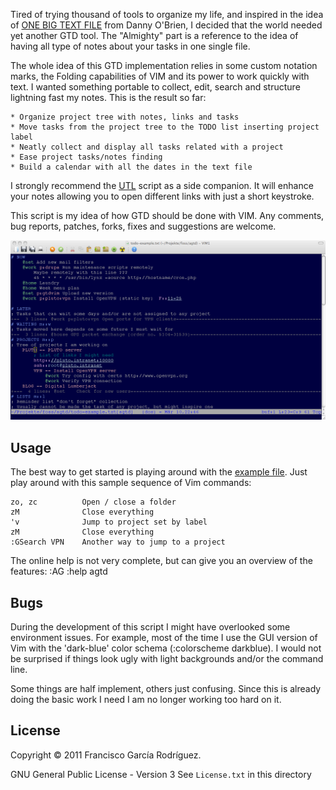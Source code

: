 Tired of trying thousand of tools to organize my life, and inspired in the
idea of [ONE BIG TEXT FILE](http://www.43folders.com/2005/08/17/life-inside-one-big-text-file) from
Danny O'Brien, I decided that the world needed yet another GTD tool. The
"Almighty" part is a reference to the idea of having
all type of notes about your tasks in one single file.

The whole idea of this GTD implementation relies in some custom notation
marks, the Folding capabilities of VIM and its power to work quickly with
text. I wanted something portable to collect, edit, search and structure
lightning fast my notes. This is the result so far:

    * Organize project tree with notes, links and tasks
    * Move tasks from the project tree to the TODO list inserting project label
    * Neatly collect and display all tasks related with a project
    * Ease project tasks/notes finding
    * Build a calendar with all the dates in the text file

I strongly recommend the [UTL](http://vim.sourceforge.net/scripts/script.php?script_id=293) script 
as a side companion. It will enhance your notes allowing you to open different
links with just a short keystroke.

This script is my idea of how GTD should be done with VIM. Any comments, bug
reports, patches, forks, fixes and suggestions are welcome.

![screen shot](https://github.com/FGarcia/agtd/raw/master/screenshot.png)

Usage
---------

The best way to get started is playing around with the [example
file](https://github.com/FGarcia/agtd/blob/master/todo-example.txt). Just play
around with this sample sequence of Vim commands:

    zo, zc          Open / close a folder
    zM              Close everything
    'v              Jump to project set by label
    zM              Close everything
    :GSearch VPN    Another way to jump to a project
    
The online help is not very complete, but can give you an overview of the
features: 
    :AG
    :help agtd

Bugs
---------

During the development of this script I might have overlooked some environment
issues. For example, most of the time I use the GUI version of Vim with the
'dark-blue' color schema (:colorscheme darkblue). I would not be surprised if
things look ugly with light backgrounds and/or the command line.

Some things are half implement, others just confusing. Since this is
already doing the basic work I need I am no longer working too hard on it.

License
---------
Copyright © 2011 Francisco García Rodríguez. 

GNU General Public License - Version 3
See `License.txt` in this directory
